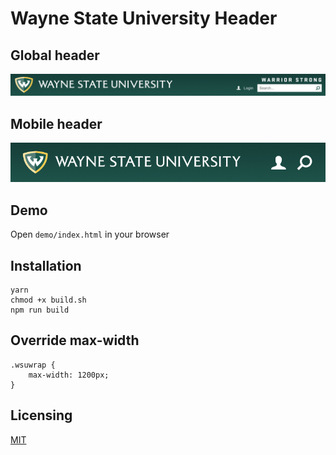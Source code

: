 # Wayne State University Header

## Global header
![Global header image](https://raw.githubusercontent.com/waynestate/wsuheader/assets/images/header-global.png)

## Mobile header
![Global header image](https://raw.githubusercontent.com/waynestate/wsuheader/assets/images/header-mobile.png)


## Demo

Open `demo/index.html` in your browser

## Installation

    yarn
    chmod +x build.sh
    npm run build

## Override max-width

    .wsuwrap {
        max-width: 1200px;
    }

## Licensing

[MIT](http://www.opensource.org/licenses/mit-license.php)
